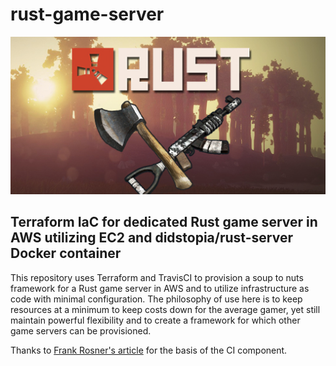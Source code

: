 # rust-game-server

![Rust dedicated IaC server](media/Rust.jpg)

<h2>Terraform IaC for dedicated Rust game server in AWS utilizing EC2 and didstopia/rust-server Docker container</h2>

<p>This repository uses Terraform and TravisCI to provision a soup to nuts framework for a Rust game server in AWS and to utilize infrastructure as code with minimal configuration.  The philosophy of use here is to keep resources at a minimum to keep costs down for the average gamer, yet still maintain powerful flexibility and to create a framework for which other game servers can be provisioned.</p>

Thanks to [Frank Rosner's article](https://dev.to/frosnerd/continuous-delivery-on-aws-with-terraform-and-travis-ci-3914) for the basis of the CI component.

